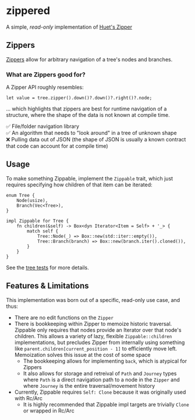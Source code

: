 # zippered
A simple, *read-only* implementation of [Huet's Zipper](https://www.st.cs.uni-saarland.de//edu/seminare/2005/advanced-fp/docs/huet-zipper.pdf)

## Zippers
[Zippers](https://en.wikipedia.org/wiki/Zipper_(data_structure)) allow for arbitrary navigation of a tree's nodes and branches. 

### What are Zippers good for?

A Zipper API roughly resembles:

`let value = tree.zipper().down()?.down()?.right()?.node;`

... which highlights that zippers are best for runtime navigation of a structure, where the shape of the data is not known at compile time. 

✅ File/folder navigation library  
✅ An algorithm that needs to "look around" in a tree of unknown shape  
❌ Pulling data out of JSON (the shape of JSON is usually a known contract that code can account for at compile time)

## Usage

To make something Zippable, implement the `Zippable` trait, which just requires specifying how children of that item can be iterated:

```
enum Tree {
    Node(usize),
    Branch(Vec<Tree>),
}

impl Zippable for Tree {
    fn children(&self) -> Box<dyn Iterator<Item = Self> + '_> {
        match self {
            Tree::Node(_) => Box::new(std::iter::empty()),
            Tree::Branch(branch) => Box::new(branch.iter().cloned()),
        }
    }
}
```

See the [tree tests](tests/tree.rs) for more details.

## Features & Limitations

This implementation was born out of a specific, read-only use case, and thus:

* There are no edit functions on the `Zipper`
* There is bookkeeping within Zipper to memoize historic traversal. Zippable only requires that nodes provide an Iterator over that node's children. This allows a variety of lazy, flexible `Zippable::children` implementations, but precludes Zipper from internally using something like `parent.children[current_position - 1]` to efficiently move left. Memoization solves this issue at the cost of some space
  * The bookkeeping allows for implementing `back`, which is atypical for Zippers
  * It also allows for storage and retreival of `Path` and `Journey` types where `Path` is a direct navigation path to a node in the `Zipper` and where `Journey` is the entire traversal/movement history
* Currently, Zippable requires `Self: Clone` because it was originally used with Rc/Arc
  * It is highly recommended that Zippable impl targets are trivially `Clone` or wrapped in Rc/Arc